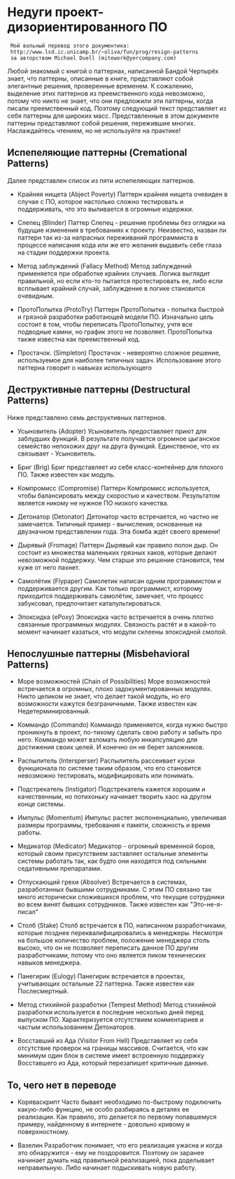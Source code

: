 # Недуги проект-дизориентированного ПО

     Мой вольный перевод этого документика: 
     http://www.lsd.ic.unicamp.br/~oliva/fun/prog/resign-patterns 
     за авторством Michael Duell (mitework@yercompany.com)

Любой знакомый с книгой о паттернах, написанной Бандой Чертырёх знает, что паттерны, описанные в книге, представляют собой элегантные решения, проверенные временем. К сожалению, выделение этих паттернов из преемственного кода невозможно, потому что никто не знает, что они предложили эти паттерны, когда писали преемственный код. Поэтому следующий текст представляет из себя паттерны для широких масс. Представленные в этом документе паттерны представляют собой решения, пережившие многих. Наслаждайтесь чтением, но не используйте на практике!

## Испепеляющие паттерны (Cremational Patterns)

Далее представлен список из пяти испепеляющих паттернов.

  * Крайняя нищета (Abject Poverty)
  Паттерн крайняя нищета очевиден в случае с ПО, которое настолько сложно тестировать и поддерживать, что это выливается в огромные издержки.

  * Слепец (Blinder)
  Паттер Слепец - решение проблемы без оглядки на будущие изменения в требованиях к проекту. Неизвестно, назван ли паттерн так из-за напрасных переживаний программиста в процессе написания кода или же его желания выдавить себе глаза на стадии поддержки проекта.

  * Метод заблуждений (Fallacy Method)
  Метод заблуждений применяется при обработке крайних случаев. Логика выглядит правильной, но если кто-то пытается протестировать ее, либо если всплывает крайний случай, заблуждение в логике становится очевидным.

  * ПротоПопытка (ProtoTry) 
  Паттерн ПротоПопытка - попытка быстрой и грязной разработки работающей модели ПО. Изначально цель состоит в том, чтобы переписать ПротоПопытку, учтя все подводные камни, но график этого не позволяет. ПротоПопытка также известна как преемственный код.

  * Простачок. (Simpleton)
  Простачок - невероятно сложное решение, используемое для наиболее типичных задач. Использование этого паттерна говорит о навыках использующего

## Деструктивные паттерны (Destructural Patterns)

Ниже представлено семь деструктивных паттернов.

  * Усыновитель (Adopter)
  Усыновитель предоставляет приют для заблудших функций. В результате получается огромное цыганское семейство непохожих друг на друга функций. Единственое, что их связывает - Усыновитель.

  * Бриг (Brig)
  Бриг представляет из себя класс-контейнер для плохого ПО. Также известен как модуль.

  * Компромисс (Compromise)
  Паттерн Компромисс используется, чтобы балансировать между скоростью и качеством. Результатом является никому не нужное ПО низкого качества.

  * Детонатор (Detonator)
  Детонатор часто встречается, но частно не замечается. Типичный пример - вычисления, основанные на двузначном представлении года. Эта бомба ждёт своего времени!

  * Дырявый (Fromage)
  Паттерн Дырявый как правило полон дыр. Он состоит из множества маленьких грязных хаков, которые делают невозможной поддержку. Чем старше это решение становится, тем хуже от него пахнет.

  * Самолётик (Flypaper)
  Самолетик написан одним программистом и поддерживается другим. Как только программист, которому приходится поддерживать самолётик, замечает, что процесс забуксовал, предпочитает катапультироваться.

  * Эпоксидка (ePoxy) 
  Эпоксидка часто встречается в очень плотно связанные программных модулях. Связность растёт и в какой-то момент начинает казаться, что модули склеены эпоксидной смолой.

## Непослушные паттерны (Misbehavioral Patterns)

  * Море возможностей (Chain of Possibilities)
  Море возможностей встречается в огромных, плохо задокументированных модулях. Никто целиком не знает, что делает такой модуль, но его возможности кажутся безграничными. Также известен как Недетерминированный.

  * Коммандо (Commando)
  Коммандо применяется, когда нужно быстро проникнуть в проект, по-тихому сделать свою работу и забыть про него. Коммандо может взломать любую инкапсуляцию для достижения своих целей. И конечно он не берет заложников.

  * Распылитель (Intersperser)
  Распылитель рассеивает куски функционала по системе таким образом, что его становится невозможно тестировать, модифицировать или понимать.

  * Подстрекатель (Instigator)
  Подстрекатель кажется хорошим и качественным, но потихоньку начинает творить хаос на другом конце системы. 

  * Импульс (Momentum)
  Импульс растет экспоненциально, увеличивая размеры программы, требования к памяти, сложность и время работы.

  * Медикатор (Medicator)
  Медикатор - огромный временной боров, который своим присутствием заставляет остальные элементы системы работать так, как будто они находятся под сильными седативными препаратами.

  * Отпускающий грехи (Absolver)
  Встречается в системах, разработанных бывшими сотрудниками. С этим ПО связано так много исторически сложившихся проблем, что текущие сотрудники во всем винят бывших сотрудников. Также известен как "Это-не-я-писал"

  * Столб (Stake)
  Столб встречается в ПО, написанном разработчиками, которые позднее переквалифицировались в менеджеры. Несмотря на большое количество проблем, положение менеджера столь высоко, что он не позволяет переписать данное ПО другим разработчиками, потому что оно является пиком технических навыков менеджера.

  * Панегирик (Eulogy)
  Панегирик встречается в проектах, учитывающих остальные 22 паттерна. Также известен как Послесмертный.

  * Метод стихийной разработки (Tempest Method)
  Метод стихийной разработки используется в последние несколько дней перед выпуском ПО. Характеризуется отсутствием комментариев и частым использованием Детонаторов.

  * Восставший из Ада (Visitor From Hell)
  Представляет из себя отсутствие проверок на границы массивов. Считается, что как минимум один блок в системе имеет встроенную поддержку Восставшего из Ада, который перезапишет критичные данные.

  ## То, чего нет в переводе

  * Коряваскрипт
  Часто бывает необходимо по-быстрому подключить какую-либо функцию, не особо разбираясь в деталях ее реализации. Как правило, это делается по первому попавшемуся примеру, найденному в интернете - довольно кривому и поверхностному.

  * Вазелин
  Разработчик понимает, что его реализация ужасна и когда это обнаружится - ему не поздоровится. Поэтому он заранее начинает думать над правильной реализацией, пока доделывает неправильную. Либо начинает подыскивать новую работу.